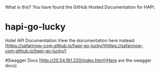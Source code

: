 What is this? You have found the GitHub Hosted Documentation for HAPI. 

# hapi-go-lucky
Hotel API Documentation
View the documentation here instead: [https://safarinow-com.github.io/hapi-go-lucky/](https://safarinow-com.github.io/hapi-go-lucky/)

#Swagger Docs
[http://20.54.181.220/index.html](Here are the swagger docs)
